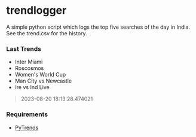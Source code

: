 # trendlogger
A simple python script which logs the top five searches of the day in India.<br>See the trend.csv for the history.<br>

<!-- Last Trends -->
### Last Trends
* Inter Miami
* Roscosmos
* Women's World Cup
* Man City vs Newcastle
* Ire vs Ind Live
> 2023-08-20 18:13:28.474021

<!-- Requirements -->
### Requirements
* [PyTrends](https://github.com/dreyco676/pytrends)
